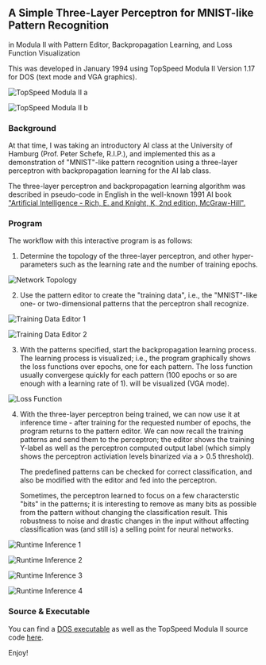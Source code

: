 ## A Simple Three-Layer Perceptron for MNIST-like Pattern Recognition
   in Modula II with Pattern Editor, Backpropagation Learning, and
   Loss Function Visualization

This was developed in January 1994 using TopSpeed Modula II Version
1.17 for DOS (text mode and VGA graphics).

![TopSpeed Modula II a](pics/Capture-1.png)

![TopSpeed Modula II b](pics/Capture-2.png)

### Background

At that time, I was taking an introductory AI class at the University
of Hamburg (Prof. Peter Schefe, R.I.P.), and implemented this as a
demonstration of "MNIST"-like pattern recognition using a three-layer
perceptron with backpropagation learning for the AI lab class.

The three-layer perceptron and backpropagation learning algorithm was
described in pseudo-code in English in the well-known 1991 AI book
["Artificial Intelligence - Rich, E. and Knight, K, 2nd edition,
McGraw-Hill".](https://books.google.com/books/about/Artificial_Intelligence.html?id=6P6jPwAACAAJ)

### Program 

The workflow with this interactive program is as follows: 

1. Determine the topology of the three-layer perceptron, and other
hyper-parameters such as the learning rate and the number of training
epochs.

![Network Topology](pics/Capture-8.png)

2. Use the pattern editor to create the "training data", i.e., the "MNIST"-like one- or two-dimensional patterns that the perceptron shall recognize.

![Training Data Editor 1](pics/Capture-9.png)

![Training Data Editor 2](pics/Capture-10.png)

3. With the patterns specified, start the backpropagation learning
   process. The learning process is visualized; i.e., the program
   graphically shows the loss functions over epochs, one for each
   pattern. The loss function usually convergese quickly for each
   pattern (100 epochs or so are enough with a learning rate of 1).
   will be visualized (VGA mode).

![Loss Function](pics/Capture-11.png)

4. With the three-layer perceptron being trained, we can now use it at
   inference time - after training for the requested number of epochs,
   the program returns to the pattern editor. We can now recall the
   training patterns and send them to the perceptron; the editor shows
   the training Y-label as well as the perceptron computed output
   label (which simply shows the perceptron activiation levels
   binarized via a > 0.5 threshold).

   The predefined patterns can be checked for correct classification, 
   and also be modified with the editor and fed into the perceptron. 


   Sometimes, the perceptron learned to focus on a few characterstic
   "bits" in the patterns; it is interesting to remove as many bits as
   possible from the pattern without changing the classification
   result.  This robustness to noise and drastic changes in the input
   without affecting classification was (and still is) a selling point
   for neural networks.

![Runtime Inference 1](pics/Capture-12.png)

![Runtime Inference 2](pics/Capture-16.png)

![Runtime Inference 3](pics/Capture-18.png)

![Runtime Inference 4](pics/Capture-20.png)

### Source & Executable 

You can find a [DOS executable](m2\NEURONAL.EXE) as well as the
TopSpeed Modula II source code [here](m2\NEURONAL.MOD).

Enjoy! 




